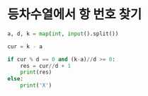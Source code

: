 # 등차수열에서 항 번호 찾기

```python
a, d, k = map(int, input().split())

cur = k - a

if cur % d == 0 and (k-a)//d >= 0:
    res = cur//d + 1
    print(res)
else:
    print('X')
```
